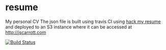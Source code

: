 # resume
My personal CV
The json file is built using travis CI using [hack my resume](https://github.com/hacksalot/HackMyResume) and deployed to an S3 instance where it can be accessed at http://jscarrott.com

[![Build Status](https://travis-ci.org/jscarrott/resume.svg?branch=master)](https://travis-ci.org/jscarrott/resume)
